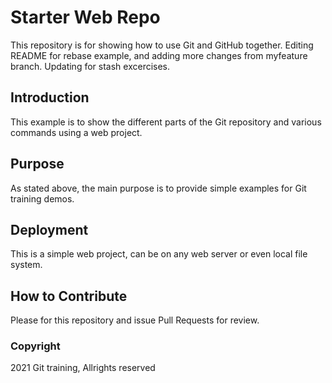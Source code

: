 # Starter Web Repo

This repository is for showing how to use Git and GitHub together. Editing README for rebase example, and adding more changes from myfeature branch.
Updating for stash excercises.

## Introduction
This example is to show the different parts of the Git repository and various commands using a web project.

## Purpose

As stated above, the main purpose is to provide simple examples for Git training demos.

## Deployment
This is a simple web project, can be on any web server or even local file system.

## How to Contribute

Please for this repository and issue Pull Requests for review. 

### Copyright
2021 Git training, Allrights reserved
